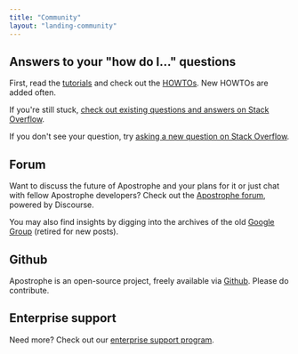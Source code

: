 ```yaml
---
title: "Community"
layout: "landing-community"
---
```


## Answers to your "how do I..." questions

First, read the [tutorials](../docs/tutorials/index.html) and check out the [HOWTOs](../docs/tutorials/howtos/index.html). New HOWTOs are added often.

If you're still stuck, [check out existing questions and answers on Stack Overflow](http://stackoverflow.com/questions/tagged/apostrophe-cms).

If you don't see your question, try [asking a new question on Stack Overflow](http://stackoverflow.com/questions/ask?tags=apostrophe-cms).

## Forum

Want to discuss the future of Apostrophe and your plans for it or just chat with fellow Apostrophe developers? Check out the [Apostrophe forum](http://forum.apostrophecms.org), powered by Discourse.

You may also find insights by digging into the archives of the old [Google Group](https://groups.google.com/forum/#!forum/apostrophenow) (retired for new posts).

## Github

Apostrophe is an open-source project, freely available via [Github](https://github.com/punkave/apostrophe). Please do contribute.

## Enterprise support

Need more? Check out our [enterprise support program](../support/enterprise-support.html).
